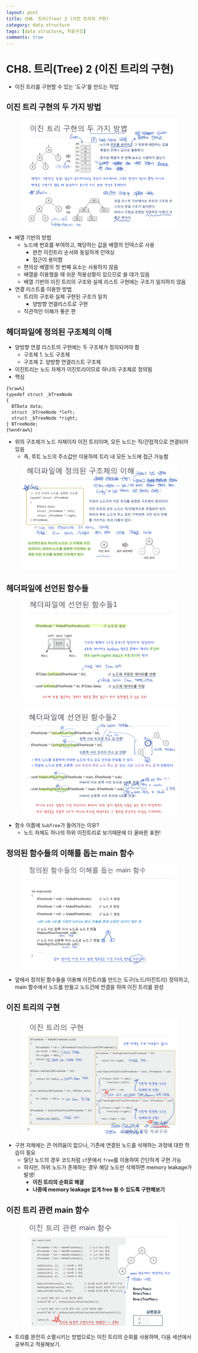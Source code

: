 ```yaml
---
layout: post
title: CH8. 트리(Tree) 2 (이진 트리의 구현)
category: data_structure
tags: [data structure, 자료구조]
comments: true
---
```


# CH8. 트리(Tree) 2 (이진 트리의 구현)
- 이진 트리를 구현할 수 있는 '도구'를 만드는 작업

## 이진 트리 구현의 두 가지 방법

<center>
<figure>
<img src="/assets/post_img/data_structure/2019-08-01-data_structure/fig1.PNG" alt="views">
<figcaption> </figcaption>
</figure>
</center>

- 배열 기반의 방법
  - 노드에 번호를 부여하고, 해당하는 값을 배열의 인덱스로 사용
    - 완전 이진트리 순서와 동일하게 인덱싱
    - 접근이 용이함
  - 편의상 배열의 첫 번째 요소는 사용하지 않음
  - 배열을 이용했을 때 쉬운 적용상황이 있으므로 쓸 데가 있음
  - 배열 기반의 이진 트리의 구조와 실제 리스트 구현에는 구조가 일지하지 않음
- 연결 리스트를 이용한 방법
  - 트리의 구조와 실제 구현된 구조가 일치
    - 양방향 연결리스트로 구현
  - 직관적인 이해가 좋은 편

## 헤더파일에 정의된 구조체의 이해
- 양방향 연결 리스트의 구현에는 두 구조체가 정의되어야 함
  - 구조체 1. 노드 구조체
  - 구조체 2. 양방향 연결리스트 구조체
- 이진트리는 노드 자체가 이진트리이므로 하나의 구조체로 정의됨
- 핵심

```
{%raw%}
typedef struct _bTreeNode
{
  BTData data;
  struct _bTreeNode *left;
  struct _bTreeNode *right;
} BTreeNode;
{%endraw%}
```

- 위의 구조체가 노드 자체이자 이진 트리이며, 모든 노드는 직/간접적으로 연결되어 있음
  - 즉, 루트 노드의 주소값만 이용하여 트리 내 모든 노드에 접근 가능함

<center>
<figure>
<img src="/assets/post_img/data_structure/2019-08-01-data_structure/fig2.PNG" alt="views">
<figcaption> </figcaption>
</figure>
</center>

## 헤더파일에 선언된 함수들

<center>
<figure>
<img src="/assets/post_img/data_structure/2019-08-01-data_structure/fig3.PNG" alt="views">
<figcaption> </figcaption>
</figure>
</center>

<center>
<figure>
<img src="/assets/post_img/data_structure/2019-08-01-data_structure/fig4.PNG" alt="views">
<figcaption> </figcaption>
</figure>
</center>

- 함수 이름에 `SubTree`가 들어가는 이유?
  - 노드 자체도 하나의 하위 이진트리로 보기때문에 더 올바른 표현!

## 정의된 함수들의 이해를 돕는 main 함수

<center>
<figure>
<img src="/assets/post_img/data_structure/2019-08-01-data_structure/fig5.PNG" alt="views">
<figcaption> </figcaption>
</figure>
</center>

- 앞에서 정의된 함수들을 이용해 이진트리를 만드는 도구(노드/이진트리) 정의하고, main 함수에서 노드를 만들고 노드간에 연결을 하여 이진 트리를 완성

## 이진 트리의 구현

<center>
<figure>
<img src="/assets/post_img/data_structure/2019-08-01-data_structure/fig6.PNG" alt="views">
<figcaption> </figcaption>
</figure>
</center>

- 구현 자체에는 큰 어려움이 없으나, 기존에 연결된 노드를 삭제하는 과정에 대한 학습이 필요
  - 말단 노드의 경우 코드처럼 `if`문에서 `free`를 이용하여 간단하게 구현 가능
  - 하지만, 하위 노드가 존재하는 경우 해당 노드만 삭제하면 memory leakage가 발생!
    - __이진 트리의 순회로 해결__
    - __나중에 memory leakage 없게 free 될 수 있도록 구현해보기__

## 이진 트리 관련 main 함수

<center>
<figure>
<img src="/assets/post_img/data_structure/2019-08-01-data_structure/fig7.PNG" alt="views">
<figcaption> </figcaption>
</figure>
</center>

- 트리를 완전히 소멸시키는 방법으로는 이진 트리의 순회를 사용하며, 다음 세션에서 공부하고 적용해보기.
